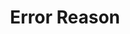 ---
# -------------------------- #
#        CONTENT TYPE        #
# -------------------------- #

product-type: "import-api"
content-type: "api-sub-structure"
key: "error-reason-object"


# -------------------------- #
#        OBJECT INFO         #
# -------------------------- #

title: "Error Reason"
description: "{{ site.data.import-api.api.data-structures.error-reason.description | flatify }}"


# -------------------------- #
#      OBJECT ATTRIBUTES     #
# -------------------------- #

object-attributes:
  - name: "reason"
    type: "string, object"
    description: |
      A string or an object describing the reason for the error. 

      When an object, the structure of this object is `"[field_name]": ["error_reason"]`, where `field_name` is the name of the argument that caused the error, and `error_reason` is an array of strings describing the reason for the error. 

      For example: `"data": ["data must include keys"]`


# -------------------------- #
#          EXAMPLES          #
# -------------------------- #

examples:
  - code: |
      {
        "status": "ERROR",
        "error": "Request cannot be processed; see errors.",
        "errors": [
          {
            "reason": {
              "data": [
                "data must include keys"
              ]
            }
          }
        ]
      }
---